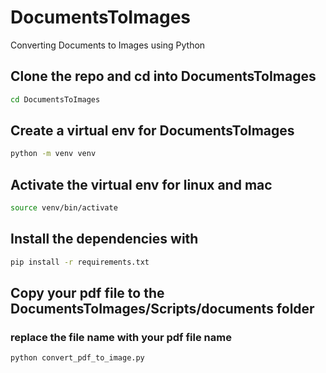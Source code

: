 # DocumentsToImages

Converting Documents to Images using Python

## Clone the repo and  cd into DocumentsToImages

```bash
cd DocumentsToImages
```

## Create a virtual env for DocumentsToImages

```bash
python -m venv venv
```

## Activate the virtual env for linux and mac

```bash
source venv/bin/activate
```

## Install the dependencies with

```bash
pip install -r requirements.txt
```

## Copy your pdf file to the DocumentsToImages/Scripts/documents  folder

### replace the file name with your pdf file name

```bash
python convert_pdf_to_image.py
```
